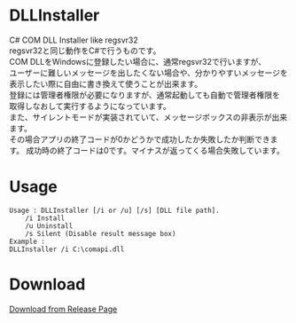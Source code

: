 # DLLInstaller
C# COM DLL Installer like regsvr32  
regsvr32と同じ動作をC#で行うものです。  
COM DLLをWindowsに登録したい場合に、通常regsvr32で行いますが、  
ユーザーに難しいメッセージを出したくない場合や、分かりやすいメッセージを  
表示したい際に自由に書き換えて使うことが出来ます。  
登録には管理者権限が必要になりますが、通常起動しても自動で管理者権限を  
取得しなおして実行するようになっています。  
また、サイレントモードが実装されていて、メッセージボックスの非表示が出来ます。  
その場合アプリの終了コードが0かどうかで成功したか失敗したか判断できます。
成功時の終了コードは0です。マイナスが返ってくる場合失敗しています。

# Usage
```
Usage : DLLInstaller [/i or /u] [/s] [DLL file path].
    /i Install
    /u Uninstall
    /s Silent (Disable result message box)
Example :
DLLInstaller /i C:\comapi.dll
```

# Download
[Download from Release Page](https://github.com/sh-akira/DLLInstaller/releases)